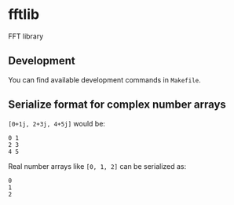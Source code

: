 # fftlib
FFT library

## Development

You can find available development commands in `Makefile`.

## Serialize format for complex number arrays

`[0+1j, 2+3j, 4+5j]` would be:

```
0 1
2 3
4 5
```

Real number arrays like `[0, 1, 2]` can be serialized as:

```
0
1
2
```

